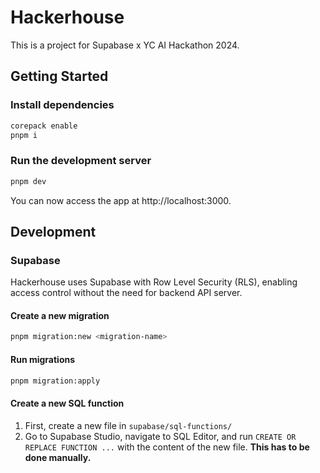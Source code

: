 Hackerhouse
==========

This is a project for Supabase x YC AI Hackathon 2024.

## Getting Started

### Install dependencies

```bash
corepack enable
pnpm i
```

### Run the development server

```bash
pnpm dev
```

You can now access the app at http://localhost:3000.

## Development

### Supabase

Hackerhouse uses Supabase with Row Level Security (RLS), enabling access control without the need for backend API server.

#### Create a new migration

```bash
pnpm migration:new <migration-name>
```

#### Run migrations

```bash
pnpm migration:apply
```

#### Create a new SQL function

1. First, create a new file in `supabase/sql-functions/`
2. Go to Supabase Studio, navigate to SQL Editor, and run `CREATE OR REPLACE FUNCTION ...` with the content of the new file. **This has to be done manually.**

